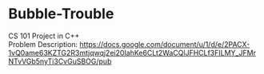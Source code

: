 # Bubble-Trouble
CS 101 Project in C++  
Problem Description: https://docs.google.com/document/u/1/d/e/2PACX-1vQ0ame63KZTG2R3mtjqwqj2ei20IahKe6CLt2WaCQlJFHCLf3FILMY_JFMrNTvVGb5nyTi3CvGuSBOG/pub
